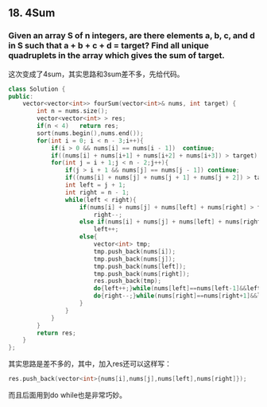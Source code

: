 ## 18. 4Sum ##
### Given an array S of n integers, are there elements a, b, c, and d in S such that a + b + c + d = target? Find all unique quadruplets in the array which gives the sum of target. ###
这次变成了4sum，其实思路和3sum差不多，先给代码。
```cpp
class Solution {
public:
    vector<vector<int>> fourSum(vector<int>& nums, int target) {
        int n = nums.size();
        vector<vector<int> > res;
        if(n < 4)   return res;
        sort(nums.begin(),nums.end());
        for(int i = 0; i < n - 3;i++){
            if(i > 0 && nums[i] == nums[i - 1])  continue;
            if((nums[i] + nums[i+1] + nums[i+2] + nums[i+3]) > target)  break;
            for(int j = i + 1;j < n - 2;j++){
                if(j > i + 1 && nums[j] == nums[j - 1]) continue;
                if((nums[i] + nums[j] + nums[j + 1] + nums[j + 2]) > target)    break;
                int left = j + 1;
                int right = n - 1;
                while(left < right){
                    if(nums[i] + nums[j] + nums[left] + nums[right] > target)
                        right--;
                    else if(nums[i] + nums[j] + nums[left] + nums[right] < target)
                        left++;
                    else{
                        vector<int> tmp;
                        tmp.push_back(nums[i]);
                        tmp.push_back(nums[j]);
                        tmp.push_back(nums[left]);
                        tmp.push_back(nums[right]);
                        res.push_back(tmp);
                        do{left++;}while(nums[left]==nums[left-1]&&left<right);
                        do{right--;}while(nums[right]==nums[right+1]&&left<right);
                    }
                }
            }
        }
        return res;
    }
};
```
其实思路是差不多的，其中，加入res还可以这样写：
```cpp
res.push_back(vector<int>{nums[i],nums[j],nums[left],nums[right]});
```
而且后面用到do while也是非常巧妙。